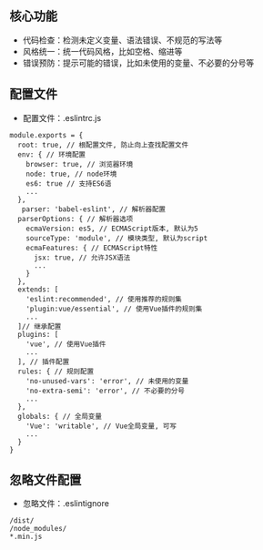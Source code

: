 ## 核心功能
* 代码检查‌：检测未定义变量、语法错误、不规范的写法等
* 风格统一：统一代码风格，比如空格、缩进等
* 错误预防：提示可能的错误，比如未使用的变量、不必要的分号等  
## 配置文件
* 配置文件：.eslintrc.js
```
module.exports = {
  root: true, // 根配置文件, 防止向上查找配置文件
  env: { // 环境配置
    browser: true, // 浏览器环境
    node: true, // node环境
    es6: true // 支持ES6语
    ...
  },
   parser: 'babel-eslint', // 解析器配置
  parserOptions: { // 解析器选项
    ecmaVersion: es5, // ECMAScript版本, 默认为5
    sourceType: 'module', // 模块类型, 默认为script
    ecmaFeatures: { // ECMAScript特性
      jsx: true, // 允许JSX语法
      ...
    }
  },
  extends: [
    'eslint:recommended', // 使用推荐的规则集
    'plugin:vue/essential', // 使用Vue插件的规则集
    ...
  ]// 继承配置
  plugins: [
    'vue', // 使用Vue插件
    ...
  ], // 插件配置
  rules: { // 规则配置
    'no-unused-vars': 'error', // 未使用的变量
    'no-extra-semi': 'error', // 不必要的分号
    ...
  },
  globals: { // 全局变量
    'Vue': 'writable', // Vue全局变量, 可写
    ...
  }
}
```
## 忽略文件配置
* 忽略文件：.eslintignore
```
/dist/
/node_modules/
*.min.js
```